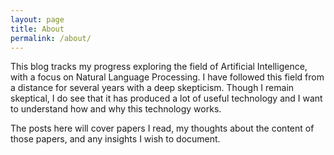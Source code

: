 ```yaml
---
layout: page
title: About
permalink: /about/
---
```


This blog tracks my progress exploring the field of Artificial Intelligence, with a focus on Natural Language Processing. I have followed this field from a distance for several years with a deep skepticism. Though I remain skeptical, I do see that it has produced a lot of useful technology and I want to understand how and why this technology works.

The posts here will cover papers I read, my thoughts about the content of those papers, and any insights I wish to document.
